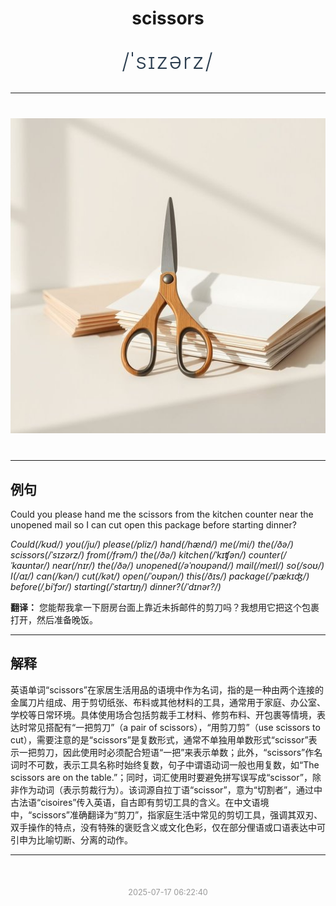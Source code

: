 <div align="center">

# scissors

<div style="margin: 30px 0;">
<h1 style="font-size: 2.5em; font-weight: 300; letter-spacing: 2px; margin: 0; color: #2c3e50;">
/ˈsɪzərz/
</h1>
</div>

</div>

---

<div align="center" style="margin: 40px 0;">

![scissors](images/scissors.png)

</div>

---

## 例句

Could you please hand me the scissors from the kitchen counter near the unopened mail so I can cut open this package before starting dinner?

*Could(/kʊd/) you(/ju/) please(/pliz/) hand(/hænd/) me(/mi/) the(/ðə/) scissors(/ˈsɪzərz/) from(/frəm/) the(/ðə/) kitchen(/ˈkɪʧən/) counter(/ˈkaʊntər/) near(/nɪr/) the(/ðə/) unopened(/əˈnoʊpənd/) mail(/meɪl/) so(/soʊ/) I(/aɪ/) can(/kən/) cut(/kət/) open(/ˈoʊpən/) this(/ðɪs/) package(/ˈpækɪʤ/) before(/ˌbiˈfɔr/) starting(/ˈstɑrtɪŋ/) dinner?(/ˈdɪnər?/)*

**翻译：** 您能帮我拿一下厨房台面上靠近未拆邮件的剪刀吗？我想用它把这个包裹打开，然后准备晚饭。

---

## 解释

英语单词“scissors”在家居生活用品的语境中作为名词，指的是一种由两个连接的金属刀片组成、用于剪切纸张、布料或其他材料的工具，通常用于家庭、办公室、学校等日常环境。具体使用场合包括剪裁手工材料、修剪布料、开包裹等情境，表达时常见搭配有“一把剪刀”（a pair of scissors），“用剪刀剪”（use scissors to cut），需要注意的是“scissors”是复数形式，通常不单独用单数形式“scissor”表示一把剪刀，因此使用时必须配合短语“一把”来表示单数；此外，“scissors”作名词时不可数，表示工具名称时始终复数，句子中谓语动词一般也用复数，如“The scissors are on the table.”；同时，词汇使用时要避免拼写误写成“scissor”，除非作为动词（表示剪裁行为）。该词源自拉丁语“scissor”，意为“切割者”，通过中古法语“cisoires”传入英语，自古即有剪切工具的含义。在中文语境中，“scissors”准确翻译为“剪刀”，指家庭生活中常见的剪切工具，强调其双刃、双手操作的特点，没有特殊的褒贬含义或文化色彩，仅在部分俚语或口语表达中可引申为比喻切断、分离的动作。


---

<div align="center" style="margin-top: 50px;">
<small style="color: #999; font-size: 0.9em;">2025-07-17 06:22:40</small>
</div>
